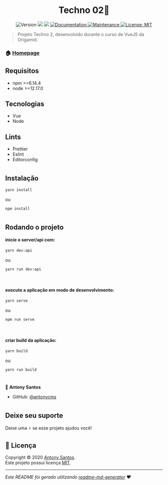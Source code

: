 <h1 align="center">Techno 02👋</h1>
<p align="center">
  <img alt="Version" src="https://img.shields.io/badge/version-1.0.0-blue.svg?cacheSeconds=2592000" />
  <img src="https://img.shields.io/badge/npm-%3E%3D6.14.4-blue.svg" />
  <img src="https://img.shields.io/badge/node-%3E%3D12.17.0-blue.svg" />
  <a href="https://github.com/antonycms/techno-02#readme" target="_blank">
    <img alt="Documentation" src="https://img.shields.io/badge/documentation-yes-brightgreen.svg" />
  </a>
  <a href="https://github.com/antonycms/techno-02/graphs/commit-activity" target="_blank">
    <img alt="Maintenance" src="https://img.shields.io/badge/Maintained%3F-yes-green.svg" />
  </a>
  <a href="https://github.com/antonycms/techno-02/blob/master/LICENSE" target="_blank">
    <img alt="License: MIT" src="https://img.shields.io/github/license/antonycms/techno-02" />
  </a>
</p>

> Projeto Techno 2, desenvolvido durante o curso de VueJS da Origamid.

<!-- <img  align="center" src="./assets/techno-print.png"/> -->

### 🏠 [Homepage](https://github.com/antonycms/techno-02)

## Requisitos

- npm >=6.14.4
- node >=12.17.0

## Tecnologias
- Vue
- Node

## Lints
- Prettier
- Eslint
- Editorconfig

#
## Instalação

```sh
yarn install
```
ou
```sh
npm install
```
#
## Rodando o projeto

#### inicie o server/api com:
```sh
yarn dev:api
```
ou
```sh
yarn run dev:api
```

<br/>


#### execute a aplicação em modo de desenvolvimento:
```sh
yarn serve
```
ou
```sh
npm run serve
```

<br/>

#### criar build da aplicação:
```sh
yarn build
```
ou
```sh
yarn run build
```

#

👤 **Antony Santos**

* GitHub: [@antonycms](https://github.com/antonycms)

#
## Deixe seu suporte

Deixe uma ⭐️ se esse projeto ajudou você!

## 📝 Licença

Copyright © 2020 [Antony Santos](https://github.com/antonycms).<br />
Este projeto possui licença [MIT](hhttps://github.com/antonycms/techno-02/blob/master/LICENSE).

***
_Este README foi gerado utilizando [readme-md-generator](https://github.com/kefranabg/readme-md-generator) ❤️_
